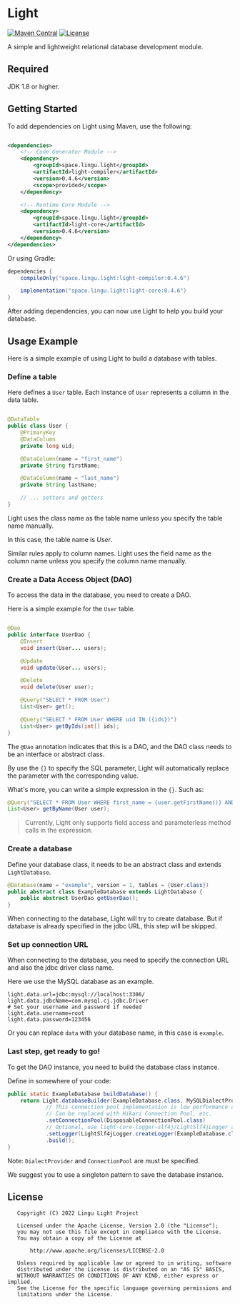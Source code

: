 # Light

[![Maven Central][mcBadge]][mcLink] [![License][liBadge]][liLink]

A simple and lightweight relational database development module.

## Required

JDK 1.8 or higher.

## Getting Started

To add dependencies on Light using Maven, use the following:

```xml

<dependencies>
    <!-- Code Generator Module -->
    <dependency>
        <groupId>space.lingu.light</groupId>
        <artifactId>light-compiler</artifactId>
        <version>0.4.6</version>
        <scope>provided</scope>
    </dependency>

    <!-- Runtime Core Module -->
    <dependency>
        <groupId>space.lingu.light</groupId>
        <artifactId>light-core</artifactId>
        <version>0.4.6</version>
    </dependency>
</dependencies>
```

Or using Gradle:

```groovy
dependencies {
    compileOnly("space.lingu.light:light-compiler:0.4.6")

    implementation("space.lingu.light:light-core:0.4.6")
}
```

After adding dependencies, you can now use Light to help you build your database.

## Usage Example

Here is a simple example of using Light to build a database with tables.

### Define a table

Here defines a `User` table.
Each instance of `User` represents a column in the data table.

```java

@DataTable
public class User {
    @PrimaryKey
    @DataColumn
    private long uid;

    @DataColumn(name = "first_name")
    private String firstName;

    @DataColumn(name = "last_name")
    private String lastName;

    // ... setters and getters
}
```

Light uses the class name as the table name unless you specify the table name manually.

In this case, the table name is _User_.

Similar rules apply to column names. Light uses the field name as the column name
unless you specify the column name manually.

### Create a Data Access Object (DAO)

To access the data in the database, you need to create a DAO.

Here is a simple example for the `User` table.

```java

@Dao
public interface UserDao {
    @Insert
    void insert(User... users);

    @Update
    void update(User... users);

    @Delete
    void delete(User user);

    @Query("SELECT * FROM User")
    List<User> get();

    @Query("SELECT * FROM User WHERE uid IN ({ids})")
    List<User> getByIds(int[] ids);
}
```

The `@Dao` annotation indicates that this is a DAO,
and the DAO class needs to be an interface or abstract class.

By use the `{}` to specify the SQL parameter, 
Light will automatically replace the parameter with the corresponding value.

What's more, you can write a simple expression in the `{}`. Such as:

```java
@Query("SELECT * FROM User WHERE first_name = {user.getFirstName()} AND last_name = {user.getLastName()}")
List<User> getByName(User user);
```

> Currently, Light only supports field access and parameterless method calls in the expression.

### Create a database

Define your database class, it needs to be an abstract class 
and extends `LightDatabase`.

```java
@Database(name = "example", version = 1, tables = {User.class})
public abstract class ExampleDatabase extends LightDatabase {
    public abstract UserDao getUserDao();
}
```

When connecting to the database, Light will try to create database.
But if database is already specified in the jdbc URL,
this step will be skipped.

### Set up connection URL

When connecting to the database, you need to specify the connection URL
and also the jdbc driver class name.

Here we use the MySQL database as an example.

```properties
light.data.url=jdbc:mysql://localhost:3306/
light.data.jdbcName=com.mysql.cj.jdbc.Driver
# Set your username and password if needed
light.data.username=root
light.data.password=123456
```

Or you can replace `data` with your database name, in this case is `example`.

### Last step, get ready to go!

To get the DAO instance, you need to build the database class instance.

Define in somewhere of your code:

```java
public static ExampleDatabase buildDatabase() {
    return Light.databaseBuilder(ExampleDatabase.class, MySQLDialectProvider.class)
            // This connection pool implementation is low performance and is used only as a test.
            // Can be replaced with Hikari Connection Pool, etc.
            .setConnectionPool(DisposableConnectionPool.class)
            // Optional, use light-core-logger-slf4j/LightSlf4jLogger as logger
            .setLogger(LightSlf4jLogger.createLogger(ExampleDatabase.class))
            .build();
}
```

Note: `DialectProvider` and `ConnectionPool` are must be specified.

We suggest you to use a singleton pattern to save the database instance.

## License

```text
   Copyright (C) 2022 Lingu Light Project

   Licensed under the Apache License, Version 2.0 (the "License");
   you may not use this file except in compliance with the License.
   You may obtain a copy of the License at

       http://www.apache.org/licenses/LICENSE-2.0

   Unless required by applicable law or agreed to in writing, software
   distributed under the License is distributed on an "AS IS" BASIS,
   WITHOUT WARRANTIES OR CONDITIONS OF ANY KIND, either express or implied.
   See the License for the specific language governing permissions and
   limitations under the License.
```

[liBadge]: https://img.shields.io/github/license/Roll-W/light?color=569cd6&style=flat-square

[liLink]: https://github.com/Roll-W/light/blob/master/LICENSE

[mcBadge]: https://img.shields.io/maven-central/v/space.lingu.light/light-parent?style=flat-square

[mcLink]: https://search.maven.org/search?q=g:space.lingu.light

